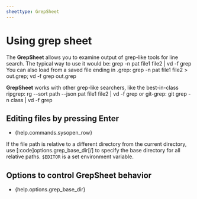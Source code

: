 ```yaml
---
sheettype: GrepSheet
---
```


# Using grep sheet

The **GrepSheet** allows you to examine output of grep-like tools for line search.
The typical way to use it would be:
    grep -n pat file1 file2 | vd -f grep
You can also load from a saved file ending in .grep:
    grep -n pat file1 file2 > out.grep; vd -f grep out.grep

**GrepSheet** works with other grep-like searchers, like the best-in-class ripgrep:
    rg --sort path --json pat file1 file2 | vd -f grep
or git-grep:
    git grep -n class | vd -f grep

## Editing files by pressing Enter

- {help.commands.sysopen_row}

If the file path is relative to a different directory from the current
directory, use [:code]options.grep_base_dir[/] to specify the base directory
for all relative paths. `$EDITOR` is a set environment variable.

## Options to control GrepSheet behavior

- {help.options.grep_base_dir}
